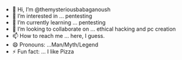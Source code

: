 - 👋 Hi, I’m @themysteriousbabaganoush
- 👀 I’m interested in ... pentesting
- 🌱 I’m currently learning ... pentesting
- 💞️ I’m looking to collaborate on ... ethical hacking and pc creation
- 📫 How to reach me ... here, I guess.
- 😄 Pronouns: ...Man/Myth/Legend
- ⚡ Fun fact: ... I like Pizza

<!---
themysteriousbabaganoush/themysteriousbabaganoush is a ✨ special ✨ repository because its `README.md` (this file) appears on your GitHub profile.
You can click the Preview link to take a look at your changes.
--->
